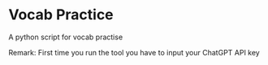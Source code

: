 # Vocab Practice
 A python script for vocab practise

 Remark: First time you run the tool you have to input your ChatGPT API key
